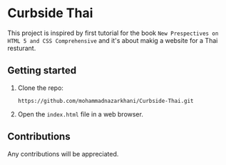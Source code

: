 # Curbside Thai

This project is inspired by first tutorial for the book `New Prespectives on HTML 5 and CSS Comprehensive` and it's about makig a website for a Thai resturant.

## Getting started

1. Clone the repo:

    ```
    https://github.com/mohammadnazarkhani/Curbside-Thai.git
    ```

2. Open the `index.html` file in a web browser.

## Contributions

Any contributions will be appreciated.
